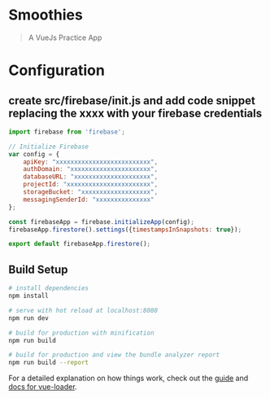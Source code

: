 # Smoothies

> A VueJs Practice App

# Configuration

## create src/firebase/init.js and add code snippet replacing the xxxx with your firebase credentials

``` javascript
import firebase from 'firebase';

// Initialize Firebase
var config = {
    apiKey: "xxxxxxxxxxxxxxxxxxxxxxxxxx",
    authDomain: "xxxxxxxxxxxxxxxxxxxxxx",
    databaseURL: "xxxxxxxxxxxxxxxxxxxxx",
    projectId: "xxxxxxxxxxxxxxxxxxxxxxx",
    storageBucket: "xxxxxxxxxxxxxxxxxxx",
    messagingSenderId: "xxxxxxxxxxxxxxx"
};

const firebaseApp = firebase.initializeApp(config);
firebaseApp.firestore().settings({timestampsInSnapshots: true});

export default firebaseApp.firestore();
```

## Build Setup

``` bash
# install dependencies
npm install

# serve with hot reload at localhost:8080
npm run dev

# build for production with minification
npm run build

# build for production and view the bundle analyzer report
npm run build --report
```

For a detailed explanation on how things work, check out the [guide](http://vuejs-templates.github.io/webpack/) and [docs for vue-loader](http://vuejs.github.io/vue-loader).
